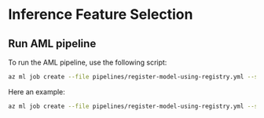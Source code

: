 # Inference Feature Selection

## Run AML pipeline

To run the AML pipeline, use the following script:

```bash
az ml job create --file pipelines/register-model-using-registry.yml --set "inputs.model_input.path=azureml://datastores/workspaceblobstore/paths/azureml/<job-name>/output_model"
```

Here an example:

```bash
az ml job create --file pipelines/register-model-using-registry.yml --set "inputs.model_input.path=azureml://datastores/workspaceblobstore/paths/azureml/e3eaebdc-a8c4-48c1-b1e8-2d01d0c3a628/output_model"
```
